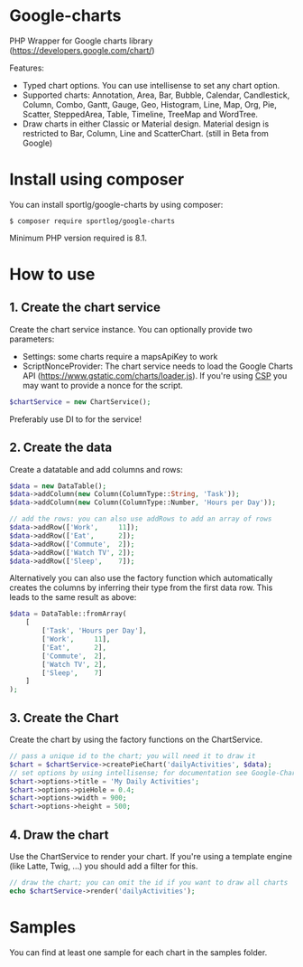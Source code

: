 # Google-charts
PHP Wrapper for Google charts library (https://developers.google.com/chart/)

Features:
* Typed chart options. You can use intellisense to set any chart option.
* Supported charts: Annotation, Area, Bar, Bubble, Calendar, Candlestick, Column, Combo, Gantt, Gauge, Geo, Histogram, Line, Map, Org, Pie, Scatter, SteppedArea, Table, Timeline, TreeMap and WordTree.
* Draw charts in either Classic or Material design. Material design is restricted to Bar, Column, Line and ScatterChart. (still in Beta from Google)

# Install using composer
You can install sportlg/google-charts by using composer:
```
$ composer require sportlog/google-charts
```
Minimum PHP version required is 8.1.

# How to use

## 1. Create the chart service
Create the chart service instance. You can optionally provide two parameters:
* Settings: some charts require a mapsApiKey to work
* ScriptNonceProvider: The chart service needs to load the Google Charts API (https://www.gstatic.com/charts/loader.js). If you're using [CSP](https://en.wikipedia.org/wiki/Content_Security_Policy) you may want to provide a nonce for the script.

``` php
$chartService = new ChartService();
```

Preferably use DI to for the service!

## 2. Create the data
Create a datatable and add columns and rows:
``` php
$data = new DataTable();
$data->addColumn(new Column(ColumnType::String, 'Task'));
$data->addColumn(new Column(ColumnType::Number, 'Hours per Day'));

// add the rows: you can also use addRows to add an array of rows
$data->addRow(['Work',     11]);
$data->addRow(['Eat',      2]);
$data->addRow(['Commute',  2]);
$data->addRow(['Watch TV', 2]);
$data->addRow(['Sleep',    7]);
```

Alternatively you can also use the factory function which automatically creates the columns by inferring their type from the first data row. This leads to the same result as above:
``` php
$data = DataTable::fromArray(
    [
        ['Task', 'Hours per Day'],
        ['Work',     11],
        ['Eat',      2],
        ['Commute',  2],
        ['Watch TV', 2],
        ['Sleep',    7]
    ]
);
```

## 3. Create the Chart
Create the chart by using the factory functions on the ChartService.

``` php
// pass a unique id to the chart; you will need it to draw it
$chart = $chartService->createPieChart('dailyActivities', $data);
// set options by using intellisense; for documentation see Google-Charts Homepage
$chart->options->title = 'My Daily Activities';
$chart->options->pieHole = 0.4;
$chart->options->width = 900;
$chart->options->height = 500;
```

## 4. Draw the chart
Use the ChartService to render your chart. If you're using a template engine (like Latte, Twig, ...) you should add a filter for this.

``` php
// draw the chart; you can omit the id if you want to draw all charts
echo $chartService->render('dailyActivities');
```

# Samples
You can find at least one sample for each chart in the samples folder.
